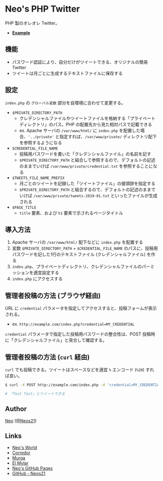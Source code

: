 # Neo's PHP Twitter

PHP 製のオレオレ Twitter。

- __[Example](http://35.197.103.64/)__


## 機能

- パスワード認証により、自分だけがツイートできる、オリジナルの簡易 Twitter
- ツイートは月ごとに生成するテキストファイルに保存する


## 設定

`index.php` の `グローバル変数` 部分を自環境に合わせて変更する。

- `$PRIVATE_DIRECTORY_PATH`
    - クレデンシャルファイルやツイートファイルを格納する「プライベートディレクトリ」のパス。PHP の配置先から見た相対パスで記載できる
    - ex. Apache サーバの `/var/www/html/` に `index.php` を配置した場合、`'../private'` と指定すれば、`/var/www/private/` ディレクトリ配下を参照するようになる
- `$CREDENTIAL_FILE_NAME`
    - 投稿用パスワードを書いた「クレデンシャルファイル」の名前を記す
    - `$PRIVATE_DIRECTORY_PATH` と結合して参照するので、デフォルトの記述のままでいけば `/var/www/private/credential.txt` を参照することになる
- `$TWEETS_FILE_NAME_PREFIX`
    - 月ごとのツイートを記録した「ツイートファイル」の接頭辞を指定する
    - `$PRIVATE_DIRECTORY_PATH` と結合するので、デフォルトの記述のままでいけば `/var/www/private/tweets-2019-01.txt` といったファイルが生成される
- `$PAGE_TITLE`
    - `title` 要素、および `h1` 要素で示されるページタイトル


## 導入方法

1. Apache サーバの `/var/www/html/` 配下などに `index.php` を配置する
2. 変数 `$PRIVATE_DIRECTORY_PATH` + `$CREDENTIAL_FILE_NAME` のパスに、投稿用パスワードを記した1行のテキストファイル (クレデンシャルファイル) を作る
3. `index.php`、プライベートディレクトリ、クレデンシャルファイルのパーミッションを適宜設定する
4. `index.php` にアクセスする


## 管理者投稿の方法 (ブラウザ経由)

URL に `credential` パラメータを指定してアクセスすると、投稿フォームが表示される。

- ex. `http://example.com/index.php?credential=MY_CREDENTIAL`

`credential` パラメータで指定した投稿用パスワードの整合性は、POST 投稿時に「クレデンシャルファイル」と突合して確認する。


## 管理者投稿の方法 (`curl` 経由)

`curl` でも投稿できる。ツイートはスペースなどを適宜 `%` エンコード (`%20`) すれば良い。

```sh
$ curl -X POST http://example.com/index.php -d 'credential=MY_CREDENTIAL&tweet=Test%20Test'

# 「Test Test」とツイートできる
```


## Author

[Neo](http://neo.s21.xrea.com/) ([@Neos21](https://twitter.com/Neos21))


## Links

- [Neo's World](http://neo.s21.xrea.com/)
- [Corredor](http://neos21.hatenablog.com/)
- [Murga](http://neos21.hatenablog.jp/)
- [El Mylar](http://neos21.hateblo.jp/)
- [Neo's GitHub Pages](https://neos21.github.io/)
- [GitHub - Neos21](https://github.com/Neos21/)
